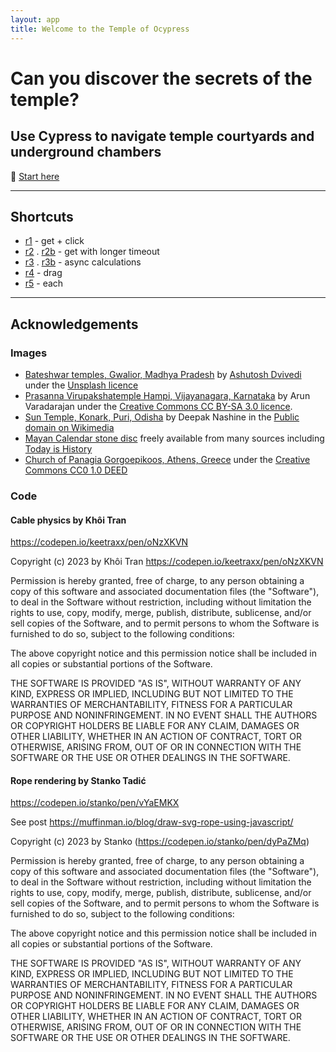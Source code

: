 ```yaml
---
layout: app
title: Welcome to the Temple of Ocypress
---
```


<style>
  
</style>

# Can you discover the secrets of the temple?

## Use Cypress to navigate temple courtyards and underground chambers

:flashlight: [Start here](r1.html)

____

## Shortcuts

- [r1](r1.html) - get + click
- [r2](r2.html) . [r2b](r2b.html) - get with longer timeout
- [r3](r3.html) . [r3b](r3b.html) - async calculations
- [r4](r4.html) - drag
- [r5](r5.html) - each


____

## Acknowledgements

### Images

- [Bateshwar temples, Gwalior, Madhya Pradesh](https://unsplash.com/photos/BZQslOwhW2I?utm_source=unsplash&utm_medium=referral&utm_content=creditCopyText) by [Ashutosh Dvivedi](https://unsplash.com/@old_wolf?utm_source=unsplash&utm_medium=referral&utm_content=creditCopyText)
      under the [Unsplash licence](https://unsplash.com/license)
- [Prasanna Virupakshatemple  Hampi, Vijayanagara, Karnataka](https://commons.wikimedia.org/wiki/Category:Large_Underground_Temple#/media/File:Underground_Siva_Temple.JPG) by Arun Varadarajan under the [Creative Commons CC BY-SA 3.0 licence](https://commons.wikimedia.org/wiki/File:Underground_Siva_Temple.JPG).
- [Sun Temple, Konark, Puri, Odisha](https://commons.wikimedia.org/wiki/File:Sun_Temple_Konark.jpg) by Deepak Nashine in the [Public domain on Wikimedia](https://commons.wikimedia.org/wiki/File:Sun_Temple_Konark.jpg)
- [Mayan Calendar stone disc](https://todayinhistorydotblog.files.wordpress.com/2018/12/MayanCalendar.gif) freely available from many sources including [Today is History](https://todayinhistory.blog/2018/12/21/december-21-2012-apocalypse-postponed/)
- [Church of Panagia Gorgoepikoos, Athens, Greece](https://pxhere.com/en/photo/387974) under the [Creative Commons CC0 1.0 DEED](https://creativecommons.org/publicdomain/zero/1.0/)

### Code

#### Cable physics by Khôi Tran
https://codepen.io/keetraxx/pen/oNzXKVN

Copyright (c) 2023 by Khôi Tran https://codepen.io/keetraxx/pen/oNzXKVN

Permission is hereby granted, free of charge, to any person obtaining a copy of this software and associated documentation files (the "Software"), to deal in the Software without restriction, including without limitation the rights to use, copy, modify, merge, publish, distribute, sublicense, and/or sell copies of the Software, and to permit persons to whom the Software is furnished to do so, subject to the following conditions:

The above copyright notice and this permission notice shall be included in all copies or substantial portions of the Software.

THE SOFTWARE IS PROVIDED "AS IS", WITHOUT WARRANTY OF ANY KIND, EXPRESS OR IMPLIED, INCLUDING BUT NOT LIMITED TO THE WARRANTIES OF MERCHANTABILITY, FITNESS FOR A PARTICULAR PURPOSE AND NONINFRINGEMENT. IN NO EVENT SHALL THE AUTHORS OR COPYRIGHT HOLDERS BE LIABLE FOR ANY CLAIM, DAMAGES OR OTHER LIABILITY, WHETHER IN AN ACTION OF CONTRACT, TORT OR OTHERWISE, ARISING FROM, OUT OF OR IN CONNECTION WITH THE SOFTWARE OR THE USE OR OTHER DEALINGS IN THE SOFTWARE.

#### Rope rendering by Stanko Tadić
https://codepen.io/stanko/pen/vYaEMKX

See post https://muffinman.io/blog/draw-svg-rope-using-javascript/

Copyright (c) 2023 by Stanko (https://codepen.io/stanko/pen/dyPaZMq)

Permission is hereby granted, free of charge, to any person obtaining a copy of this software and associated documentation files (the "Software"), to deal in the Software without restriction, including without limitation the rights to use, copy, modify, merge, publish, distribute, sublicense, and/or sell copies of the Software, and to permit persons to whom the Software is furnished to do so, subject to the following conditions:

The above copyright notice and this permission notice shall be included in all copies or substantial portions of the Software.

THE SOFTWARE IS PROVIDED "AS IS", WITHOUT WARRANTY OF ANY KIND, EXPRESS OR IMPLIED, INCLUDING BUT NOT LIMITED TO THE WARRANTIES OF MERCHANTABILITY, FITNESS FOR A PARTICULAR PURPOSE AND NONINFRINGEMENT. IN NO EVENT SHALL THE AUTHORS OR COPYRIGHT HOLDERS BE LIABLE FOR ANY CLAIM, DAMAGES OR OTHER LIABILITY, WHETHER IN AN ACTION OF CONTRACT, TORT OR OTHERWISE, ARISING FROM, OUT OF OR IN CONNECTION WITH THE SOFTWARE OR THE USE OR OTHER DEALINGS IN THE SOFTWARE.

